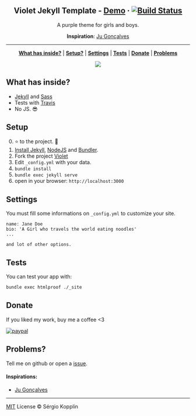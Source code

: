 <p align="center">
    <h2 align="center">Violet Jekyll Template - <a href="http://sergiokopplin.github.io/violet/">Demo</a> · <a href="https://travis-ci.org/sergiokopplin/violet"><img src="https://travis-ci.org/sergiokopplin/violet.svg?branch=gh-pages" alt="Build Status" /></a></h2>
</p>

<p align="center">A purple theme for girls and boys.</p>

<p align="center"><strong>Inspiration</strong>: <a href="http://cyberglot.me">Ju Gonçalves</a></p>

***

<p align="center">
    <b><a href="README.md#what-has-inside">What has inside?</a></b>
    |
    <b><a href="README.md#setup">Setup?</a></b>
    |
    <b><a href="README.md#settings">Settings</a></b>
    |
    <b><a href="README.md#tests">Tests</a></b>
    |
    <b><a href="README.md#donate">Donate</a></b>
    |
    <b><a href="README.md#problems">Problems</a></b>
</p>

<p align="center">
    <img src="https://raw.githubusercontent.com/sergiokopplin/violet/gh-pages/violet.png" />
</p>

## What has inside?

- [Jekyll](https://jekyllrb.com/) and [Sass](http://sass-lang.com/)
- Tests with [Travis](https://travis-ci.org/)
- No JS. :sunglasses:

## Setup

0. :star: to the project. :metal:
1. [Install Jekyll](http://jekyllrb.com), [NodeJS](https://nodejs.org/) and [Bundler](http://bundler.io/).
2. Fork the project [Violet](https://github.com/sergiokopplin/violet/fork)
3. Edit `_config.yml` with your data.
4. `bundle install`
5. `bundle exec jekyll serve`
6. open in your browser: `http://localhost:3000`

## Settings

You must fill some informations on `_config.yml` to customize your site.

```
name: Jane Doe
bio: 'A Girl who travels the world eating noodles'
...

and lot of other options.
```

## Tests

You can test your app with:

```bash
bundle exec htmlproof ./_site
````

## Donate

If you liked my work, buy me a coffee <3

[![paypal](https://www.paypalobjects.com/en_US/i/btn/btn_donateCC_LG.gif)](https://www.paypal.com/cgi-bin/webscr?cmd=_s-xclick&hosted_button_id=U7B6UM6QWLG7E)

## Problems?

Tell me on github or open a [issue](https://github.com/sergiokopplin/violet/issues/new).

#### Inspirations:
- [Ju Gonçalves](http://cyberglot.me/)

---

[MIT](http://kopplin.mit-license.org/) License © Sérgio Kopplin
